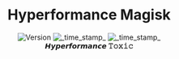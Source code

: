 <h1 align="center">Hyperformance Magisk</h1>

<div align="center">
  <!-- Versão -->
    <img src="https://img.shields.io/badge/Version-v0.1-blue.svg?longCache=true&style=popout-square"
      alt="Version" />
  <!-- Last Updated -->
    <img src="https://img.shields.io/badge/Atualizado-Fevereiro 2, 2021-green.svg?longCache=true&style=flat-square"
      alt="_time_stamp_" />
  <!-- Min Magisk -->
    <img src="https://img.shields.io/badge/MinMagisk-20.0-red.svg?longCache=true&style=flat-square"
      alt="_time_stamp_" /></div>

<div align="center">
  <strong>𝙃𝙮𝙥𝙚𝙧𝙛𝙤𝙧𝙢𝙖𝙣𝙘𝙚 𝚃𝚘𝚡𝚒𝚌 
   
</div>




